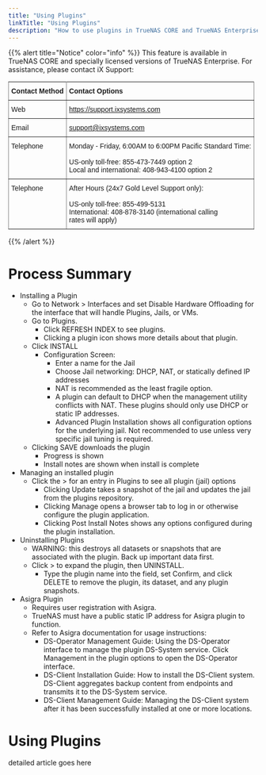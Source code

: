 ```yaml
---
title: "Using Plugins"
linkTitle: "Using Plugins"
description: "How to use plugins in TrueNAS CORE and TrueNAS Enterprise"
---
```


{{% alert title="Notice" color="info" %}}
This feature is available in TrueNAS CORE and specially licensed versions of TrueNAS Enterprise.
For assistance, please contact iX Support:

<style type="text/css">
.tg  {border-collapse:collapse;border-spacing:0;}
.tg td{font-family:Arial, sans-serif;font-size:14px;padding:10px 5px;border-style:solid;border-width:1px;overflow:hidden;word-break:normal;border-color:black;}
.tg th{font-family:Arial, sans-serif;font-size:14px;font-weight:normal;padding:10px 5px;border-style:solid;border-width:1px;overflow:hidden;word-break:normal;border-color:black;}
.tg .tg-0pky{border-color:inherit;text-align:left;vertical-align:top}
</style>
<table class="tg">
  <tr>
    <th class="tg-0pky"><b>Contact Method</b></th>
    <th class="tg-0pky"><b>Contact Options</b></th>
  </tr>
  <tr>
    <td class="tg-0pky">Web</td>
    <td class="tg-0pky"><a href="https://support.ixsystems.com" target="_blank">https://support.ixsystems.com</a></td>
  </tr>
  <tr>
    <td class="tg-0pky">Email</td>
    <td class="tg-0pky"><a href="mailto://support.ixsystems.com" target="_blank">support@ixsystems.com</a></td>
  </tr>
  <tr>
    <td class="tg-0pky">Telephone</td>
    <td class="tg-0pky">Monday - Friday, 6:00AM to 6:00PM Pacific Standard Time:<br><br>US-only toll-free: 855-473-7449 option 2<br>Local and international: 408-943-4100 option 2<br></td>
  </tr>
  <tr>
    <td class="tg-0pky">Telephone</td>
    <td class="tg-0pky">After Hours (24x7 Gold Level Support only):<br><br>US-only toll-free: 855-499-5131<br>International: 408-878-3140 (international calling<br>rates will apply)<br></td>
  </tr>
</table>

{{% /alert %}}

# Process Summary

* Installing a Plugin
  * Go to Network > Interfaces and set Disable Hardware Offloading for the interface that will handle Plugins, Jails, or VMs.
  * Go to Plugins.
    * Click REFRESH INDEX to see plugins.
    * Clicking a plugin icon shows more details about that plugin.
  * Click INSTALL
    * Configuration Screen:
      * Enter a name for the Jail
      * Choose Jail networking: DHCP, NAT, or statically defined IP addresses
      * NAT is recommended as the least fragile option.
      * A plugin can default to DHCP when the management utility conflicts with NAT. These plugins should only use DHCP or static IP addresses.
      * Advanced Plugin Installation shows all configuration options for the underlying jail. Not recommended to use unless very specific jail tuning is required.
  * Clicking SAVE downloads the plugin
    * Progress is shown
    * Install notes are shown when install is complete
* Managing an installed plugin
  * Click the > for an entry in Plugins to see all plugin (jail) options
    * Clicking Update takes a snapshot of the jail and updates the jail from the plugins repository.
    * Clicking Manage opens a browser tab to log in or otherwise configure the plugin application.
    * Clicking Post Install Notes shows any options configured during the plugin installation.
* Uninstalling Plugins
  * WARNING: this destroys all datasets or snapshots that are associated with the plugin. Back up important data first.
  * Click > to expand the plugin, then UNINSTALL.
    * Type the plugin name into the field, set Confirm, and click DELETE to remove the plugin, its dataset, and any plugin snapshots.
* Asigra Plugin
  * Requires user registration with Asigra.
  * TrueNAS must have a public static IP address for Asigra plugin to function.
  * Refer to Asigra documentation for usage instructions:
    * DS-Operator Management Guide: Using the DS-Operator interface to manage the plugin DS-System service. Click Management in the plugin options to open the DS-Operator interface.
    * DS-Client Installation Guide: How to install the DS-Client system. DS-Client aggregates backup content from endpoints and transmits it to the DS-System service.
    * DS-Client Management Guide: Managing the DS-Client system after it has been successfully installed at one or more locations.

# Using Plugins

detailed article goes here
